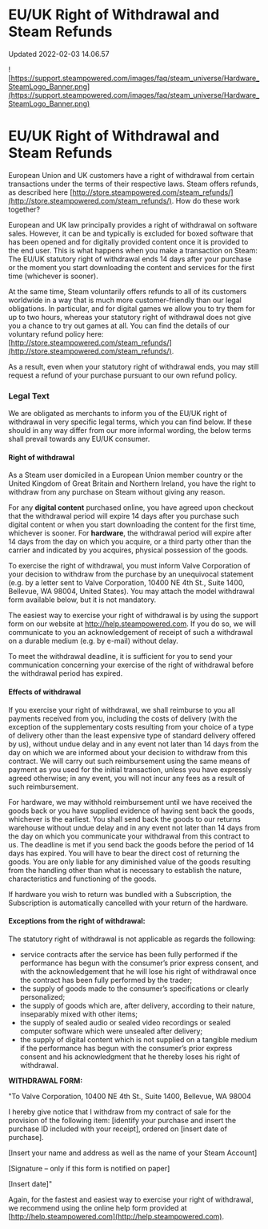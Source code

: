 # EU/UK Right of Withdrawal and Steam Refunds
Updated 2022-02-03 14.06.57

![https://support.steampowered.com/images/faq/steam_universe/Hardware_SteamLogo_Banner.png](https://support.steampowered.com/images/faq/steam_universe/Hardware_SteamLogo_Banner.png)  
  
# EU/UK Right of Withdrawal and Steam Refunds
European Union and UK customers have a right of withdrawal from certain transactions under the terms of their respective laws. Steam offers refunds, as described here [http://store.steampowered.com/steam_refunds/](http://store.steampowered.com/steam_refunds/). How do these work together?  
  
European and UK law principally provides a right of withdrawal on software sales. However, it can be and typically is excluded for boxed software that has been opened and for digitally provided content once it is provided to the end user. This is what happens when you make a transaction on Steam: The EU/UK statutory right of withdrawal ends 14 days after your purchase or the moment you start downloading the content and services for the first time (whichever is sooner).  
  
At the same time, Steam voluntarily offers refunds to all of its customers worldwide in a way that is much more customer-friendly than our legal obligations. In particular, and for digital games we allow you to try them for up to two hours, whereas your statutory right of withdrawal does not give you a chance to try out games at all. You can find the details of our voluntary refund policy here: [http://store.steampowered.com/steam_refunds/](http://store.steampowered.com/steam_refunds/).  
  
As a result, even when your statutory right of withdrawal ends, you may still request a refund of your purchase pursuant to our own refund policy.  
  
### Legal Text
We are obligated as merchants to inform you of the EU/UK right of withdrawal in very specific legal terms, which you can find below. If these should in any way differ from our more informal wording, the below terms shall prevail towards any EU/UK consumer.  
  
#### Right of withdrawal
As a Steam user domiciled in a European Union member country or the United Kingdom of Great Britain and Northern Ireland, you have the right to withdraw from any purchase on Steam without giving any reason.  
  
For any **digital content** purchased online, you have agreed upon checkout that the withdrawal period will expire 14 days after you purchase such digital content or when you start downloading the content for the first time, whichever is sooner. For **hardware**, the withdrawal period will expire after 14 days from the day on which you acquire, or a third party other than the carrier and indicated by you acquires, physical possession of the goods.  
  
To exercise the right of withdrawal, you must inform Valve Corporation of your decision to withdraw from the purchase by an unequivocal statement (e.g. by a letter sent to Valve Corporation, 10400 NE 4th St., Suite 1400, Bellevue, WA 98004, United States). You may attach the model withdrawal form available below, but it is not mandatory.  
  
The easiest way to exercise your right of withdrawal is by using the support form on our website at http://help.steampowered.com. If you do so, we will communicate to you an acknowledgement of receipt of such a withdrawal on a durable medium (e.g. by e-mail) without delay.  
  
To meet the withdrawal deadline, it is sufficient for you to send your communication concerning your exercise of the right of withdrawal before the withdrawal period has expired.  
  
#### Effects of withdrawal
If you exercise your right of withdrawal, we shall reimburse to you all payments received from you, including the costs of delivery (with the exception of the supplementary costs resulting from your choice of a type of delivery other than the least expensive type of standard delivery offered by us), without undue delay and in any event not later than 14 days from the day on which we are informed about your decision to withdraw from this contract. We will carry out such reimbursement using the same means of payment as you used for the initial transaction, unless you have expressly agreed otherwise; in any event, you will not incur any fees as a result of such reimbursement.  
  
For hardware, we may withhold reimbursement until we have received the goods back or you have supplied evidence of having sent back the goods, whichever is the earliest. You shall send back the goods to our returns warehouse without undue delay and in any event not later than 14 days from the day on which you communicate your withdrawal from this contract to us. The deadline is met if you send back the goods before the period of 14 days has expired. You will have to bear the direct cost of returning the goods. You are only liable for any diminished value of the goods resulting from the handling other than what is necessary to establish the nature, characteristics and functioning of the goods.  
  
If hardware you wish to return was bundled with a Subscription, the Subscription is automatically cancelled with your return of the hardware.  
  
#### Exceptions from the right of withdrawal:
The statutory right of withdrawal is not applicable as regards the following: 
* service contracts after the service has been fully performed if the performance has begun with the consumer’s prior express consent, and with the acknowledgement that he will lose his right of withdrawal once the contract has been fully performed by the trader;
* the supply of goods made to the consumer’s specifications or clearly personalized;
* the supply of goods which are, after delivery, according to their nature, inseparably mixed with other items;
* the supply of sealed audio or sealed video recordings or sealed computer software which were unsealed after delivery;
* the supply of digital content which is not supplied on a tangible medium if the performance has begun with the consumer’s prior express consent and his acknowledgment that he thereby loses his right of withdrawal.

  
  
**WITHDRAWAL FORM:**  
  
"To Valve Corporation, 10400 NE 4th St., Suite 1400, Bellevue, WA 98004  
  
I hereby give notice that I withdraw from my contract of sale for the provision of the following item: [identify your purchase and insert the purchase ID included with your receipt], ordered on [insert date of purchase].  
  
[Insert your name and address as well as the name of your Steam Account]  
  
[Signature – only if this form is notified on paper]  
  
[Insert date]"  
  
Again, for the fastest and easiest way to exercise your right of withdrawal, we recommend using the online help form provided at [http://help.steampowered.com](http://help.steampowered.com).  
  
